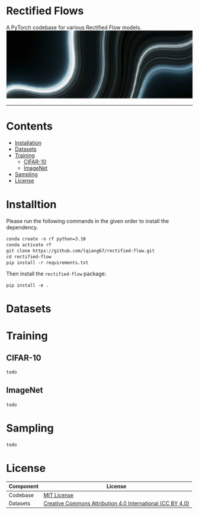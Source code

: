 # Rectified Flows
A PyTorch codebase for various Rectified Flow models.
![Alt text](assets/image.jpg)

---


# Contents

- [Installation](#Installation)
- [Datasets](#Dataset)
- [Training](#Training)
  - [CIFAR-10](#CIFAR-10)
  - [ImageNet](#ImageNet)
- [Sampling](#Sampling)
- [License](#License)


# Installtion
Please run the following commands in the given order to install the dependency.
```
conda create -n rf python=3.10
conda activate rf
git clone https://github.com/lqiang67/rectified-flow.git
cd rectified-flow
pip install -r requirements.txt
```

Then install the `rectified-flow` package:
```
pip install -e .
```

# Datasets

# Training

## CIFAR-10
```shell
todo
```

## ImageNet
```shell
todo
```


# Sampling
```shell
todo
```

# License
| Component        | License                                                                                                                             |
|------------------|-------------------------------------------------------------------------------------------------------------------------------------|
| Codebase         | [MIT License](LICENSE)                                                                                                              |
| Datasets         | [Creative Commons Attribution 4.0 International (CC BY 4.0)](https://creativecommons.org/licenses/by/4.0/legalcode)                 |
